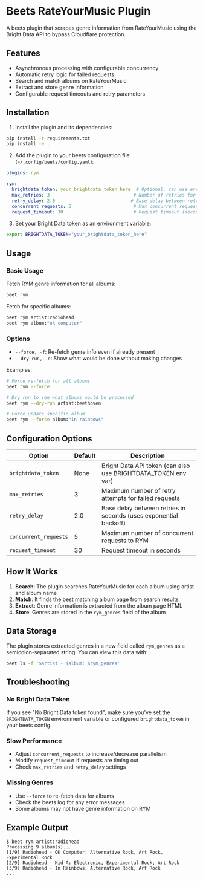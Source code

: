 # Beets RateYourMusic Plugin

A beets plugin that scrapes genre information from RateYourMusic using the Bright Data API to bypass Cloudflare protection.

## Features

- Asynchronous processing with configurable concurrency
- Automatic retry logic for failed requests
- Search and match albums on RateYourMusic
- Extract and store genre information
- Configurable request timeouts and retry parameters

## Installation

1. Install the plugin and its dependencies:
```bash
pip install -r requirements.txt
pip install -e .
```

2. Add the plugin to your beets configuration file (`~/.config/beets/config.yaml`):
```yaml
plugins: rym

rym:
  brightdata_token: your_brightdata_token_here  # Optional, can use env var instead
  max_retries: 3                               # Number of retries for failed requests
  retry_delay: 2.0                            # Base delay between retries (seconds)
  concurrent_requests: 5                       # Max concurrent requests
  request_timeout: 30                          # Request timeout (seconds)
```

3. Set your Bright Data token as an environment variable:
```bash
export BRIGHTDATA_TOKEN="your_brightdata_token_here"
```

## Usage

### Basic Usage

Fetch RYM genre information for all albums:
```bash
beet rym
```

Fetch for specific albums:
```bash
beet rym artist:radiohead
beet rym album:"ok computer"
```

### Options

- `--force, -f`: Re-fetch genre info even if already present
- `--dry-run, -d`: Show what would be done without making changes

Examples:
```bash
# Force re-fetch for all albums
beet rym --force

# Dry run to see what albums would be processed
beet rym --dry-run artist:beethoven

# Force update specific album
beet rym --force album:"in rainbows"
```

## Configuration Options

| Option | Default | Description |
|--------|---------|-------------|
| `brightdata_token` | None | Bright Data API token (can also use BRIGHTDATA_TOKEN env var) |
| `max_retries` | 3 | Maximum number of retry attempts for failed requests |
| `retry_delay` | 2.0 | Base delay between retries in seconds (uses exponential backoff) |
| `concurrent_requests` | 5 | Maximum number of concurrent requests to RYM |
| `request_timeout` | 30 | Request timeout in seconds |

## How It Works

1. **Search**: The plugin searches RateYourMusic for each album using artist and album name
2. **Match**: It finds the best matching album page from search results
3. **Extract**: Genre information is extracted from the album page HTML
4. **Store**: Genres are stored in the `rym_genres` field of the album

## Data Storage

The plugin stores extracted genres in a new field called `rym_genres` as a semicolon-separated string. You can view this data with:

```bash
beet ls -f '$artist - $album: $rym_genres'
```

## Troubleshooting

### No Bright Data Token
If you see "No Bright Data token found", make sure you've set the `BRIGHTDATA_TOKEN` environment variable or configured `brightdata_token` in your beets config.

### Slow Performance
- Adjust `concurrent_requests` to increase/decrease parallelism
- Modify `request_timeout` if requests are timing out
- Check `max_retries` and `retry_delay` settings

### Missing Genres
- Use `--force` to re-fetch data for albums
- Check the beets log for any error messages
- Some albums may not have genre information on RYM

## Example Output

```
$ beet rym artist:radiohead
Processing 9 album(s)...
[1/9] Radiohead - OK Computer: Alternative Rock, Art Rock, Experimental Rock
[2/9] Radiohead - Kid A: Electronic, Experimental Rock, Art Rock
[3/9] Radiohead - In Rainbows: Alternative Rock, Art Rock
...
```